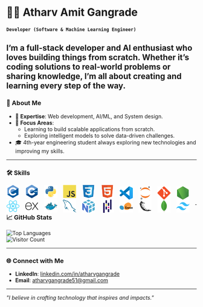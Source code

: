 # 🏄‍♂️ Atharv Amit Gangrade  

**`Developer (Software & Machine Learning Engineer)`**  

I’m a full-stack developer and AI enthusiast who loves building things from scratch. Whether it’s coding solutions to real-world problems or sharing knowledge, I’m all about creating and learning every step of the way.  
---  

### 🚀 About Me  
- 🌟 **Expertise**: Web development, AI/ML, and System design.  
- 🎯 **Focus Areas**:  
  - Learning to build scalable applications from scratch.  
  - Exploring intelligent models to solve data-driven challenges.  
- 🎓 4th-year engineering student always exploring new technologies and improving my skills.  
---  

### 🛠️ Skills  
<div>
  <img align="left" alt="C" width="35px" style="padding-right:15px;" src="https://github.com/devicons/devicon/blob/v2.16.0/icons/c/c-original.svg">
  <img align="left" alt="C++" width="35px" style="padding-right:15px;" src="https://github.com/devicons/devicon/blob/v2.16.0/icons/cplusplus/cplusplus-original.svg">
  <img align="left" alt="Python" width="35px" style="padding-right:15px;" src="https://github.com/devicons/devicon/blob/v2.16.0/icons/python/python-original.svg">
  <img align="left" alt="Javascript" width="35px" style="padding-right:15px;" src="https://github.com/devicons/devicon/blob/v2.16.0/icons/javascript/javascript-original.svg">
  <img align="left" alt="CSS" width="35px" style="padding-right:15px;" src="https://github.com/devicons/devicon/blob/v2.16.0/icons/css3/css3-original.svg">
  <img align="left" alt="HTML" width="35px" style="padding-right:15px;" src="https://github.com/devicons/devicon/blob/v2.16.0/icons/html5/html5-original.svg">
</div>

<div style="margin-bottom: 20px;"></div> <!-- Space between rows -->

<div>
  <img align="left" alt="VSCODE" width="35px" style="padding-right:15px;" src="https://github.com/devicons/devicon/blob/v2.16.0/icons/vscode/vscode-original.svg">
  <img align="left" alt="Jupyter Notebook" width="35px" style="padding-right:15px;" src="https://github.com/devicons/devicon/blob/v2.16.0/icons/jupyter/jupyter-original.svg">
  <img align="left" alt="Git" width="35px" style="padding-right:15px;" src="https://github.com/devicons/devicon/blob/v2.16.0/icons/git/git-original.svg">
  <img align="left" alt="Node.js" width="35px" style="padding-right:15px;" src="https://github.com/devicons/devicon/blob/v2.16.0/icons/nodejs/nodejs-original.svg">
  <img align="left" alt="ReactJS" width="35px" style="padding-right:15px;" src="https://github.com/devicons/devicon/blob/v2.16.0/icons/react/react-original.svg">
  <img align="left" alt="Express.js" width="35px" style="padding-right:15px;" src="https://github.com/devicons/devicon/blob/v2.16.0/icons/express/express-original.svg">
</div>

<div style="margin-bottom: 20px;"></div> <!-- Space between rows -->

<div>
  <img align="left" alt="Docker" width="35px" style="padding-right:15px;" src="https://github.com/devicons/devicon/blob/v2.16.0/icons/docker/docker-original.svg">
  <img align="left" alt="SQL" width="35px" style="padding-right:15px;" src="https://github.com/devicons/devicon/blob/v2.16.0/icons/mysql/mysql-original.svg">
  <img align="left" alt="Numpy" width="35px" style="padding-right:15px;" src="https://github.com/devicons/devicon/blob/v2.16.0/icons/numpy/numpy-original.svg">
  <img align="left" alt="Pandas" width="35px" style="padding-right:15px;" src="https://github.com/devicons/devicon/blob/v2.16.0/icons/pandas/pandas-original.svg">
  <img align="left" alt="Scikit-learn" width="35px" style="padding-right:15px;" src="https://github.com/devicons/devicon/blob/v2.16.0/icons/scikitlearn/scikitlearn-original.svg">
  <img align="left" alt="Flask" width="35px" style="padding-right:15px;" src="https://github.com/devicons/devicon/blob/v2.16.0/icons/flask/flask-original.svg">
</div>

<div style="margin-bottom: 20px;"></div> <!-- Space between rows -->

<div>
  <img align="left" alt="MongoDB" width="35px" style="padding-right:15px;" src="https://github.com/devicons/devicon/blob/v2.16.0/icons/mongodb/mongodb-original.svg">
  <img align="left" alt="Tailwind CSS" width="35px" style="padding-right:15px;" src="https://github.com/devicons/devicon/blob/v2.16.0/icons/tailwindcss/tailwindcss-original.svg">
</div>

<br/> <br/>

---  

### 📈 GitHub Stats  

<!-- ![Atharv's GitHub stats](https://github-readme-stats.vercel.app/api?username=athrvx&show_icons=true&theme=radical)  -->
![Top Languages](https://github-readme-stats.vercel.app/api/top-langs/?username=athrvx&layout=compact&theme=radical)  
![Visitor Count](https://komarev.com/ghpvc/?username=athrvx&color=blue)  

---  

### 🌐 Connect with Me  
- **LinkedIn**: [linkedin.com/in/atharvgangrade](https://linkedin.com/in/atharvgangrade)  
- **Email**: [atharvgangrade51@gmail.com](mailto:atharvgangrade51@gmail)  

---  

*"I believe in crafting technology that inspires and impacts."*  
